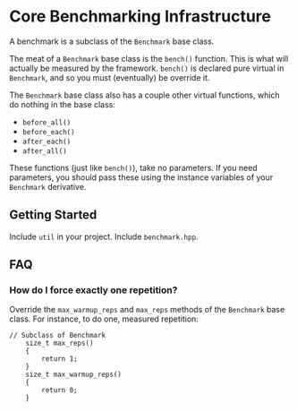 # Core Benchmarking Infrastructure

A benchmark is a subclass of the `Benchmark` base class.

The meat of a `Benchmark` base class is the `bench()` function. This is what
will actually be measured by the framework. `bench()` is declared pure virtual
in `Benchmark`, and so you must (eventually) be override it.

The `Benchmark` base class also has a couple other virtual functions, which
do nothing in the base class:

* `before_all()`
* `before_each()`
* `after_each()`
* `after_all()`

These functions (just like `bench()`), take no parameters. If you need
parameters, you should pass these using the instance variables of your
`Benchmark` derivative.

## Getting Started

Include `util` in your project. Include `benchmark.hpp`.

## FAQ

### How do I force exactly one repetition?

Override the `max_warmup_reps` and `max_reps` methods of the `Benchmark` base
class. For instance, to do one, measured repetition:

~~~~
// Subclass of Benchmark
    size_t max_reps()
    {
        return 1;
    }
    size_t max_warmup_reps()
    {
        return 0;
    }
~~~~
